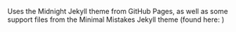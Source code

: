 Uses the Midnight Jekyll theme from GitHub Pages, as well as some support files from the Minimal Mistakes Jekyll theme (found here: <a href="https://github.com/mmistakes/minimal-mistakes" title="Minimal Mistakes Theme"></a>)